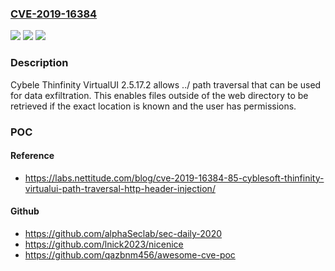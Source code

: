 ### [CVE-2019-16384](https://cve.mitre.org/cgi-bin/cvename.cgi?name=CVE-2019-16384)
![](https://img.shields.io/static/v1?label=Product&message=n%2Fa&color=blue)
![](https://img.shields.io/static/v1?label=Version&message=n%2Fa&color=blue)
![](https://img.shields.io/static/v1?label=Vulnerability&message=n%2Fa&color=brighgreen)

### Description

Cybele Thinfinity VirtualUI 2.5.17.2 allows ../ path traversal that can be used for data exfiltration. This enables files outside of the web directory to be retrieved if the exact location is known and the user has permissions.

### POC

#### Reference
- https://labs.nettitude.com/blog/cve-2019-16384-85-cyblesoft-thinfinity-virtualui-path-traversal-http-header-injection/

#### Github
- https://github.com/alphaSeclab/sec-daily-2020
- https://github.com/lnick2023/nicenice
- https://github.com/qazbnm456/awesome-cve-poc

